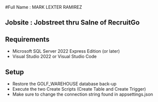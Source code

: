 #Full Name : MARK LEXTER RAMIREZ
## Jobsite : Jobstreet thru Salne of RecruitGo


## Requirements
- Microsoft SQL Server 2022 Express Edition (or later)
- Visual Studio 2022 or Visual Studio Code

## Setup
- Restore the GOLF_WAREHOUSE database back-up
- Execute the two Create Scripts (Create Table and Create Trigger)
- Make sure to change the connection string found in appsettings.json

